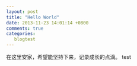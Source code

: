 ```yaml
---
layout: post
title: "Hello World"
date: 2013-11-23 14:01:14 +0800
comments: true
categories: 
   blogtest 
---
```

   在这里安家，希望能坚持下来，记录成长的点滴。
   test


